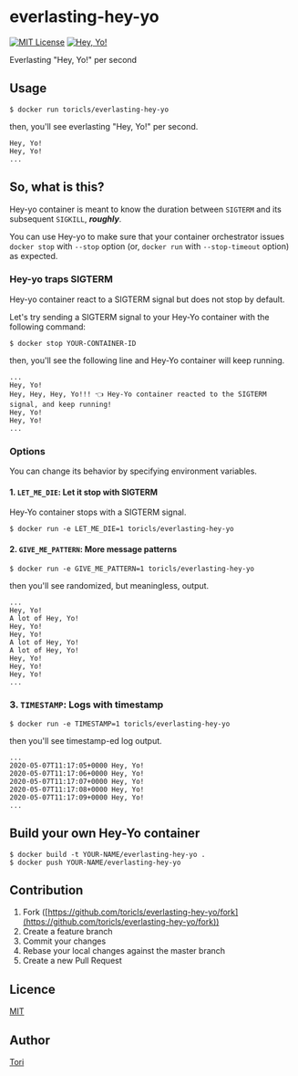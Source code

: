 # everlasting-hey-yo

[![MIT License](https://img.shields.io/badge/license-MIT-blue.svg?style=flat-square)][license]
[![Hey, Yo!](https://img.shields.io/badge/Hey-Yo!-orange.svg?style=flat-square)][hey-yo]

[license]: https://github.com/toricls/everlasting-hey-yo/blob/master/LICENSE
[hey-yo]: https://github.com/topics/hey-yo
Everlasting "Hey, Yo!" per second

## Usage

```shell
$ docker run toricls/everlasting-hey-yo
```

then, you'll see everlasting "Hey, Yo!" per second.

```shell
Hey, Yo!
Hey, Yo!
...
```

## So, what is this?

Hey-yo container is meant to know the duration between `SIGTERM` and its subsequent `SIGKILL`, _**roughly**_.

You can use Hey-yo to make sure that your container orchestrator issues `docker stop` with `--stop` option (or, `docker run` with `--stop-timeout` option) as expected.

### Hey-yo traps SIGTERM

Hey-yo container react to a SIGTERM signal but does not stop by default.

Let's try sending a SIGTERM signal to your Hey-Yo container with the following command:

```shell
$ docker stop YOUR-CONTAINER-ID
```

then, you'll see the following line and Hey-Yo container will keep running.

```shell
...
Hey, Yo!
Hey, Hey, Hey, Yo!!! 👈 Hey-Yo container reacted to the SIGTERM signal, and keep running!
Hey, Yo!
Hey, Yo!
...
```

### Options

You can change its behavior by specifying environment variables.

#### 1. `LET_ME_DIE`: Let it stop with SIGTERM

Hey-Yo container stops with a SIGTERM signal.

```shell
$ docker run -e LET_ME_DIE=1 toricls/everlasting-hey-yo
```

#### 2. `GIVE_ME_PATTERN`: More message patterns

```shell
$ docker run -e GIVE_ME_PATTERN=1 toricls/everlasting-hey-yo
```

then you'll see randomized, but meaningless, output.

```shell
...
Hey, Yo!
A lot of Hey, Yo!
Hey, Yo!
Hey, Yo!
A lot of Hey, Yo!
A lot of Hey, Yo!
Hey, Yo!
Hey, Yo!
Hey, Yo!
...
```

### 3. `TIMESTAMP`: Logs with timestamp

```shell
$ docker run -e TIMESTAMP=1 toricls/everlasting-hey-yo
```

then you'll see timestamp-ed log output.

```shell
...
2020-05-07T11:17:05+0000 Hey, Yo!
2020-05-07T11:17:06+0000 Hey, Yo!
2020-05-07T11:17:07+0000 Hey, Yo!
2020-05-07T11:17:08+0000 Hey, Yo!
2020-05-07T11:17:09+0000 Hey, Yo!
...
```

## Build your own Hey-Yo container

```shell
$ docker build -t YOUR-NAME/everlasting-hey-yo .
$ docker push YOUR-NAME/everlasting-hey-yo
```

## Contribution

1. Fork ([https://github.com/toricls/everlasting-hey-yo/fork](https://github.com/toricls/everlasting-hey-yo/fork))
1. Create a feature branch
1. Commit your changes
1. Rebase your local changes against the master branch
1. Create a new Pull Request

## Licence

[MIT](LICENSE)

## Author

[Tori](https://github.com/toricls)
